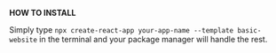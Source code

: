 **HOW TO INSTALL**

Simply type `npx create-react-app your-app-name --template basic-website` in the terminal and your package manager will handle the rest.
